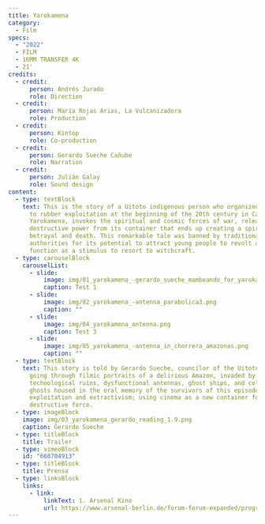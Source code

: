 ```yaml
---
title: Yarokamena
category:
  - Film
specs:
  - "2022"
  - FILM
  - 16MM TRANSFER 4K
  - 21'
credits:
  - credit:
      person: Andrés Jurado
      role: Direction
  - credit:
      person: María Rojas Arias, La Vulcanizadora
      role: Production
  - credit:
      person: Kintop
      role: Co-production
  - credit:
      person: Gerardo Sueche Cañube
      role: Narration
  - credit:
      person: Julián Galay
      role: Sound design
content:
  - type: textBlock
    text: This is the story of a Uitoto indigenous person who organized a resistance
      to rubber exploitation at the beginning of the 20th century in Casa Arana.
      Yarokamena, invokes the spiritual and cosmic forces of war, releasing its
      destructive power from its container that ends up creating a spiral of
      betrayal and death. This remarkable tale was banned by traditional
      authorities for its potential to attract young people to revolt and
      function as a stimulus to resort to witchcraft.
  - type: carouselBlock
    carouselList:
      - slide:
          image: img/01_yarokamena_-gerardo_sueche_mambeando_for_yarokamena.png
          caption: Test 1
      - slide:
          image: img/02_yarokamena_-antenna_parabolica3.png
          caption: ""
      - slide:
          image: img/04_yarokamena_antenna.png
          caption: Test 3
      - slide:
          image: img/05_yarokamena_-antenna_in_chorrera_amazonas.png
          caption: ""
  - type: textBlock
    text: This story is told by Gerardo Sueche, councilor of the Uitoto peoples,
      going through filmic portraits of a delirious Amazon, invaded by
      technological ruins, dysfunctional antennas, ghost ships, and colonial
      ghosts housed in the oral memory of the survivors of this episode of
      exploitation and extractivism; using cinema as a new container for this
      destructive force.
  - type: imageBlock
    image: img/03_yarokamena_gerardo_reading_1.9.png
    caption: Gerardo Sueche
  - type: titleBlock
    title: Trailer
  - type: vimeoBlock
    id: "668704913"
  - type: titleBlock
    title: Prensa
  - type: linksBlock
    links:
      - link:
          linkText: 1. Arsenal Kino
          url: https://www.arsenal-berlin.de/forum-forum-expanded/programm-forum-expanded/filme/yarokamena/
---
```

